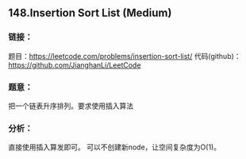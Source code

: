 ## 148.Insertion Sort List (Medium)

### **链接**：
题目：https://leetcode.com/problems/insertion-sort-list/
代码(github)：https://github.com/JianghanLi/LeetCode

### **题意**：
把一个链表升序排列。要求使用插入算法

### **分析**：
直接使用插入算发即可。
可以不创建新node，让空间复杂度为O(1)。